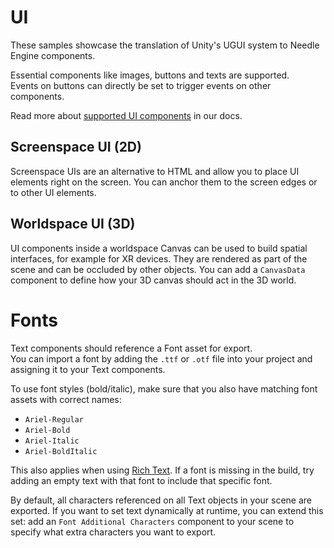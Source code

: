 # UI

These samples showcase the translation of Unity's UGUI system to Needle Engine components. 

Essential components like images, buttons and texts are supported.  
Events on buttons can directly be set to trigger events on other components.  

Read more about [supported UI components](https://engine.needle.tools/docs/component-reference.html#ui) in our docs.

## Screenspace UI (2D)

Screenspace UIs are an alternative to HTML and allow you to place UI elements right on the screen. You can anchor them to the screen edges or to other UI elements.  

## Worldspace UI (3D)

UI components inside a worldspace Canvas can be used to build spatial interfaces, for example for XR devices. 
They are rendered as part of the scene and can be occluded by other objects. 
You can add a `CanvasData` component to define how your 3D canvas should act in the 3D world.

# Fonts

Text components should reference a Font asset for export.  
You can import a font by adding the `.ttf` or `.otf` file into your project and assigning it to your Text components.  

To use font styles (bold/italic), make sure that you also have matching font assets with correct names:
- `Ariel-Regular`
- `Ariel-Bold`
- `Ariel-Italic`
- `Ariel-BoldItalic`

This also applies when using [Rich Text](https://docs.unity3d.com/Packages/com.unity.ugui@1.0/manual/StyledText.html).
If a font is missing in the build, try adding an empty text with that font to include that specific font.

By default, all characters referenced on all Text objects in your scene are exported. If you want to set text dynamically at runtime, you can extend this set: add an `Font Additional Characters` component to your scene to specify what extra characters you want to export.  